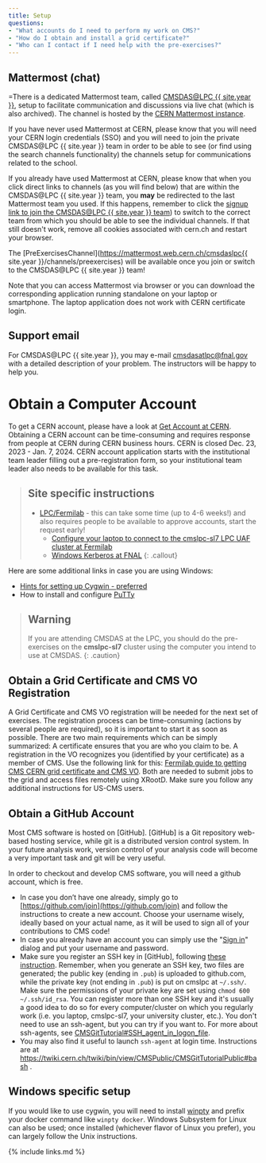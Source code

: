 ```yaml
---
title: Setup
questions:
- "What accounts do I need to perform my work on CMS?"
- "How do I obtain and install a grid certificate?"
- "Who can I contact if I need help with the pre-exercises?"
---
```



## Mattermost (chat)

=There is a dedicated Mattermost team, called [CMSDAS@LPC {{ site.year }}](https://mattermost.web.cern.ch/signup_user_complete/?id=7hedxbi647dbbqouez9449g3ba), setup to facilitate communication and discussions via live chat (which is also archived). The channel is hosted by the [CERN Mattermost instance](https://mattermost.web.cern.ch).

If you have never used Mattermost at CERN, please know that you will need your CERN login credentials (SSO) and you will need to join the private CMSDAS@LPC {{ site.year }} team in order to be able to see (or find using the search channels functionality) the channels setup for communications related to the school.

If you already have used Mattermost at CERN, please know that when you click direct links to channels (as you will find below) that are within the CMSDAS@LPC {{ site.year }} team, you **may** be redirected to the last Mattermost team you used. If this happens, remember to click the [signup link to join the CMSDAS@LPC {{ site.year }} team](https://mattermost.web.cern.ch/signup_user_complete/?id=7hedxbi647dbbqouez9449g3ba)) to switch to the correct team from which you should be able to see the individual channels. If that still doesn't work, remove all cookies associated with cern.ch and restart your browser.

The [PreExercisesChannel](https://mattermost.web.cern.ch/cmsdaslpc{{ site.year }}/channels/preexercises) will be available once you join or switch to the CMSDAS@LPC {{ site.year }} team!

Note that you can access Mattermost via browser or you can download the corresponding application running standalone on your laptop or smartphone. The laptop application does not work with CERN certificate login.

## Support email

For CMSDAS@LPC {{ site.year }}, you may e-mail [cmsdasatlpc@fnal.gov](mailto:cmsdasatlpc@fnal.gov) with a detailed description of your problem. The instructors will be happy to help you.

# Obtain a Computer Account

To get a CERN account, please have a look at [Get Account at CERN](https://twiki.cern.ch/twiki/bin/view/CMSPublic/WorkBookGetAccount). Obtaining a CERN account can be time-consuming and requires response from people at CERN during CERN business hours. CERN is closed Dec. 23, 2023 - Jan. 7, 2024. CERN account application starts with the institutional team leader filling out a pre-registration form, so your institutional team leader also needs to be available for this task.

> ## Site specific instructions
>   * [LPC/Fermilab](http://www.uscms.org/uscms_at_work/computing/getstarted/getaccount_fermilab.shtml) - this can take some time (up to 4-6 weeks!) and also requires people to be available to approve accounts, start the request early!
>     * [Configure your laptop to connect to the cmslpc-sl7 LPC UAF cluster at Fermilab](http://uscms.org/uscms_at_work/physics/computing/getstarted/uaf.shtml)
>     * [Windows Kerberos at FNAL](https://fermi.servicenowservices.com/wp/?id=kb_article&sysparm_article=KB0011316)
{: .callout}

Here are some additional links in case you are using Windows:
  * [Hints for setting up Cygwin - preferred](http://uscms.org/uscms_at_work/physics/computing/getstarted/uaf.shtml#windowsXServers)
  * How to install and configure [PuTTy](http://uscms.org/uscms_at_work/physics/computing/getstarted/uaf.shtml#windowsKerberosPuTTY)

> ## Warning
> If you are attending CMSDAS at the LPC, you should do the pre-exercises on the **cmslpc-sl7** cluster using the computer you intend to use at CMSDAS.
{: .caution}

## Obtain a Grid Certificate and CMS VO Registration

A Grid Certificate and CMS VO registration will be needed for the next set of exercises. The registration process can be time-consuming (actions by several people are required), so it is important to start it as soon as possible. There are two main requirements which can be simply summarized: A certificate ensures that you are who you claim to be. A registration in the VO recognizes you (identified by your certificate) as a member of CMS. Use the following link for this: [Fermilab guide to getting CMS CERN grid certificate and CMS VO](http://uscms.org/uscms_at_work/physics/computing/getstarted/get_grid_cert.shtml). Both are needed to submit jobs to the grid and access files remotely using XRootD. Make sure you follow any additional instructions for US-CMS users.

## Obtain a GitHub Account

Most CMS software is hosted on [GitHub]. [GitHub] is a Git repository web-based hosting service, while git is a distributed version control system. In your future analysis work, version control of your analysis code will become a very important task and git will be very useful. 

In order to checkout and develop CMS software, you will need a github account, which is free.
  * In case you don’t have one already, simply go to [https://github.com/join](https://github.com/join) and follow the instructions to create a new account. Choose your username wisely, ideally based on your actual name, as it will be used to sign all of your contributions to CMS code! 
  * In case you already have an account you can simply use the "[Sign in](https://github.com/login)" dialog and put your username and password.
  * Make sure you register an SSH key in [GitHub], following [these instruction](https://docs.github.com/en/authentication/connecting-to-github-with-ssh). Remember, when you generate an SSH key, two files are generated; the public key (ending in `.pub`) is uploaded to github.com, while the private key (not ending in `.pub`) is put on cmslpc at `~/.ssh/`. Make sure the permissions of your private key are set using `chmod 600 ~/.ssh/id_rsa`. You can register more than one SSH key and it's usually a good idea to do so for every computer/cluster on which you regularly work (i.e. you laptop, cmslpc-sl7, your university cluster, etc.). You don't need to use an ssh-agent, but you can try if you want to. For more about ssh-agents, see [CMSGitTutorial#SSH_agent_in_logon_file](https://twiki.cern.ch/twiki/bin/view/CMSPublic/CMSGitTutorialPublic#SSH_agent_in_logon_file).
  * You may also find it useful to launch `ssh-agent` at login time. Instructions are at https://twiki.cern.ch/twiki/bin/view/CMSPublic/CMSGitTutorialPublic#bash .


## Windows specific setup

If you would like to use cygwin, you will need to install [winpty](https://github.com/rprichard/winpty) and prefix your docker command like `winpty docker`.
Windows Subsystem for Linux can also be used; once installed (whichever flavor of Linux you prefer), you can largely follow the Unix instructions. 

{% include links.md %}
